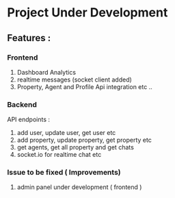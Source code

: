 # Project Under Development

## Features :
### Frontend
1) Dashboard Analytics
2) realtime messages (socket client added)
3) Property, Agent and Profile Api integration
etc ..
### Backend 
API endpoints :
1) add user, update user, get user etc
2) add property, update property, get property etc
3) get agents, get all property and get chats
4) socket.io for realtime chat
etc

### Issue to be fixed ( Improvements)
1) admin panel under development ( frontend )
